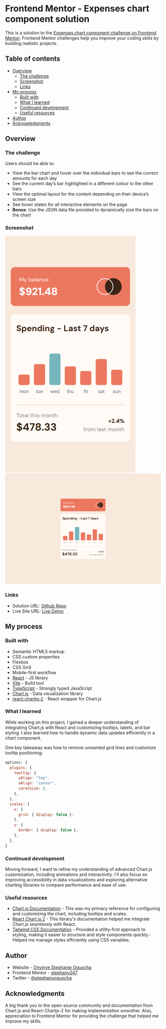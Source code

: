 # Frontend Mentor - Expenses chart component solution

This is a solution to the [Expenses chart component challenge on Frontend Mentor](https://www.frontendmentor.io/challenges/expenses-chart-component-e7yJBUdjwt). Frontend Mentor challenges help you improve your coding skills by building realistic projects.

## Table of contents

- [Overview](#overview)
  - [The challenge](#the-challenge)
  - [Screenshot](#screenshot)
  - [Links](#links)
- [My process](#my-process)
  - [Built with](#built-with)
  - [What I learned](#what-i-learned)
  - [Continued development](#continued-development)
  - [Useful resources](#useful-resources)
- [Author](#author)
- [Acknowledgments](#acknowledgments)

## Overview

### The challenge

Users should be able to:

- View the bar chart and hover over the individual bars to see the correct amounts for each day
- See the current day’s bar highlighted in a different colour to the other bars
- View the optimal layout for the content depending on their device’s screen size
- See hover states for all interactive elements on the page
- **Bonus**: Use the JSON data file provided to dynamically size the bars on the chart

### Screenshot

![](./screencapture-expenses-chart-component-plum-vercel-app-2025-03-11-12_18_23.png)
![](./screencapture-expenses-chart-component-plum-vercel-app-2025-03-11-12_18_40.png)

### Links

- Solution URL: [Github Repo](https://github.com/stephany247/expenses-chart-component)
- Live Site URL: [Live Demo](https://expenses-chart-component-plum.vercel.app/)

## My process

### Built with

- Semantic HTML5 markup
- CSS custom properties
- Flexbox
- CSS Grid
- Mobile-first workflow
- [React](https://reactjs.org/) - JS library
- [Vite](https://vitejs.dev/) - Build tool
- [TypeScript](https://www.typescriptlang.org/) - Strongly typed JavaScript
- [Chart.js](https://www.chartjs.org/) - Data visualization library
- [react-chartjs-2](https://react-chartjs-2.js.org/) - React wrapper for Chart.js

### What I learned

While working on this project, I gained a deeper understanding of integrating Chart.js with React and customizing tooltips, labels, and bar styling. I also learned how to handle dynamic data updates efficiently in a chart component.

One key takeaway was how to remove unwanted grid lines and customize tooltip positioning:

```js
options: {
  plugins: {
    tooltip: {
      yAlign: "top",
      xAlign: "center",
      caretSize: 0,
    },
  },
  scales: {
    x: {
      grid: { display: false },
    },
    y: {
      border: { display: false },
    },
  },
}

```

### Continued development

Moving forward, I want to refine my understanding of advanced Chart.js customization, including animations and interactivity. I'll also focus on improving accessibility in data visualizations and exploring alternative charting libraries to compare performance and ease of use.

### Useful resources

- [Chart.js Documentation](https://www.chartjs.org/docs/latest/) - This was my primary reference for configuring and customizing the chart, including tooltips and scales.
- [React Chart.js 2](https://react-chartjs-2.js.org/) - This library's documentation helped me integrate Chart.js seamlessly with React.
- [Tailwind CSS Documentation](https://tailwindcss.com/docs) - Provided a utility-first approach to styling, making it easier to structure and style components quickly.- Helped me manage styles efficiently using CSS variables.


## Author


- Website - [Onyinye Stephanie Oguocha](https://www.your-site.com)
- Frontend Mentor - [stephany247](https://www.frontendmentor.io/profile/stephany247)
- Twitter - [@stephanyoguocha](https://x.com/stephanyoguocha)


## Acknowledgments

A big thank you to the open-source community and documentation from Chart.js and React-Chartjs-2 for making implementation smoother. Also, appreciation to Frontend Mentor for providing the challenge that helped me improve my skills.
